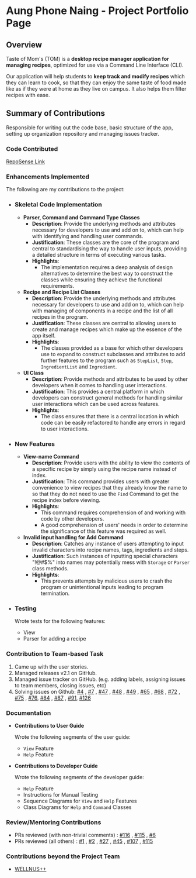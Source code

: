 # Aung Phone Naing - Project Portfolio Page

## Overview
Taste of Mom's (TOM) is a **desktop recipe manager application for managing recipes**, optimized for use via a Command Line Interface (CLI).

Our application will help students to **keep track and modify recipes** which they can learn to cook, so that they can enjoy the same taste of food made like as if they were at home as they live on campus.
It also helps them filter recipes with ease.

## Summary of Contributions
Responsible for writing out the code base, basic structure of the app, setting up organization repository and managing issues tracker.

### Code Contributed
[RepoSense Link](https://nus-cs2113-ay2223s2.github.io/tp-dashboard/?search=Aung%20Phone%20Naing&breakdown=true&sort=groupTitle%20dsc&sortWithin=title&since=2023-02-17&timeframe=commit&mergegroup=&groupSelect=groupByRepos&checkedFileTypes=docs~functional-code~test-code~other)

### Enhancements Implemented
The following are my contributions to the project:

* ### Skeletal Code Implementation
  * **Parser, Command and Command Type Classes**
    * **Description**: Provide the underlying methods and attributes necessary for developers to use and add on to,
                       which can help with identifying and handling user commands. 
    * **Justification**: These classes are the core of the program and central to standardising the way to handle user 
                         inputs, providing a detailed structure in terms of executing various tasks.
    * **Highlights**: 
      * The implementation requires a deep analysis of design alternatives to determine the best way to construct the
        classes while ensuring they achieve the functional requirements.
  * **Recipe and Recipe List Classes**
    * **Description**: Provide the underlying methods and attributes necessary for developers to use and add on to,
                       which can help with managing of components in a recipe and the list of all recipes in the program.
    * **Justification**: These classes are central to allowing users to create and manage recipes which make up the 
                         essence of the app itself.
    * **Highlights**:
      * The classes provided as a base for which other developers use to expand to construct subclasses and attributes
        to add further features to the program such as `StepList`, `Step`, `IngredientList` and `Ingredient`.
  * **UI Class**
    * **Description**: Provide methods and attributes to be used by other developers when it comes to handling user interactions.
    * **Justification**: This provides a central platform in which developers can construct general methods for handling
                         similar user interactions which can be used across features.
    * **Highlights**:
      * The class ensures that there is a central location in which code can be easily refactored to handle any errors
        in regard to user interactions.
  
* ### New Features 
  * **View-name Command**
    * **Description**: Provide users with the ability to view the contents of a specific recipe by simply using the
      recipe name instead of index.
    * **Justification**: This command provides users with greater convenience to view recipes that they already know the
      name to so that they do not need to use the `Find` Command to get the recipe index before viewing.
    * **Highlights**:
        * This command requires comprehension of and working with code by other developers.
        * A good comprehension of users' needs in order to determine the significance of this feature was required as well.
  * **Invalid input handling for Add Command**
    * **Description**: Catches any instance of users attempting to input invalid characters into recipe names, tags,
                       ingredients and steps. 
    * **Justification**: Such instances of inputting special characters "!@#$%" into names may potentially mess with 
                         `Storage` or `Parser` class methods.
    * **Highlights**: 
      * This prevents attempts by malicious users to crash the program or unintentional inputs leading to program termination. 

* ### Testing 
    Wrote tests for the following features:
  * View
  * Parser for adding a recipe

### Contribution to Team-based Task

1. Came up with the user stories.
2. Managed releases v2.1 on GitHub.
3. Managed issue tracker on GitHub. (e.g. adding labels, assigning issues to team members, closing issues, etc)
4. Solving issues on Github: [#4](https://github.com/AY2223S2-CS2113-F13-1/tp/issues/4) , [#7](https://github.com/AY2223S2-CS2113-F13-1/tp/issues/7) , [#47](https://github.com/AY2223S2-CS2113-F13-1/tp/issues/47) , [#48](https://github.com/AY2223S2-CS2113-F13-1/tp/issues/48) , [#49](https://github.com/AY2223S2-CS2113-F13-1/tp/issues/49) , [#65](https://github.com/AY2223S2-CS2113-F13-1/tp/issues/65) , [#68](https://github.com/AY2223S2-CS2113-F13-1/tp/issues/68) , [#72](https://github.com/AY2223S2-CS2113-F13-1/tp/issues/72) , [#75](https://github.com/AY2223S2-CS2113-F13-1/tp/issues/75) , [#76](https://github.com/AY2223S2-CS2113-F13-1/tp/issues/76), [#84](https://github.com/AY2223S2-CS2113-F13-1/tp/issues/84) , [#87](https://github.com/AY2223S2-CS2113-F13-1/tp/issues/87) , [#91](https://github.com/AY2223S2-CS2113-F13-1/tp/issues/91), [#126](https://github.com/AY2223S2-CS2113-F13-1/tp/issues/126)

### Documentation
* **Contributions to User Guide**
    
    Wrote the following segments of the user guide:
  * `View` Feature    
  * `Help` Feature


* **Contributions to Developer Guide**

  Wrote the following segments of the developer guide:
  * `Help` Feature
  * Instructions for Manual Testing
  * Sequence Diagrams for `View` and `Help` Features
  * Class Diagrams for `Help` and `Command` Classes

### Review/Mentoring Contributions
* PRs reviewed (with non-trivial comments) : [#116](https://github.com/AY2223S2-CS2113-F13-1/tp/pull/116) , [#115](https://github.com/AY2223S2-CS2113-F13-1/tp/pull/115) , [#6](https://github.com/AY2223S2-CS2113-F13-1/tp/pull/6)
* PRs reviewed (all others) :  [#1](https://github.com/AY2223S2-CS2113-F13-1/tp/pull/1) ,  [#2](https://github.com/AY2223S2-CS2113-F13-1/tp/pull/2) ,  [#27](https://github.com/AY2223S2-CS2113-F13-1/tp/pull/27) ,  [#45](https://github.com/AY2223S2-CS2113-F13-1/tp/pull/45) ,  [#107](https://github.com/AY2223S2-CS2113-F13-1/tp/pull/107) ,  [#115](https://github.com/AY2223S2-CS2113-F13-1/tp/pull/115)

### Contributions beyond the Project Team
* [WELLNUS++](https://github.com/Aung-Phone-Naing/ped/issues)